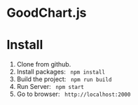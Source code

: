 # GoodChart.js

# Install
1. Clone from github.
2. Install packages: <code>  npm install  </code>
3. Build the project: <code>  npm run build  </code>
4. Run Server: <code> npm start </code>
5. Go to browser: <code> http://localhost:2000 </code>
